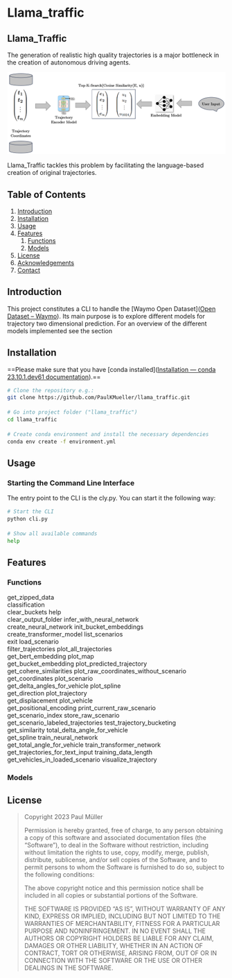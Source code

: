 # Llama_traffic

  

## Llama_Traffic

The generation of realistic high quality trajectories is a major bottleneck in the creation of autonomous driving agents.

  

![Model arch](.res/Retrieval_Arch.png)

  

Llama_Traffic tackles this problem by facilitating the language-based creation of original trajectories.

## Table of Contents

1. [Introduction](#introduction)
2. [Installation](#installation)
3. [Usage](#usage)
4. [Features](#features)
	1. [Functions](#Functions)
	2. [Models](#Models)
6. [License](#license)
7. [Acknowledgements](#acknowledgements)
8. [Contact](#contact)

  

## Introduction

This project constitutes a CLI to handle the [Waymo Open Dataset]([Open Dataset – Waymo](https://waymo.com/open/)). Its main purpose is to explore different models for trajectory two dimensional prediction. For an overview of the different models implemented see the section 

## Installation

==Please make sure that you have [conda installed]([Installation — conda 23.10.1.dev61 documentation](https://conda.io/projects/conda/en/latest/user-guide/install/index.html)).==

```bash
# Clone the repository e.g.:
git clone https://github.com/PaulKMueller/llama_traffic.git

# Go into project folder ("llama_traffic")
cd llama_traffic

# Create conda environment and install the necessary dependencies
conda env create -f environment.yml

```

## Usage

### Starting the Command Line Interface
The entry point to the CLI is the cly.py.
You can start it the following way:
  
```bash
# Start the CLI
python cli.py

# Show all available commands
help
```

## Features

### Functions
get_zipped_data                      
classification                  
clear_buckets
help                                 
clear_output_folder
infer_with_neural_network            
create_neural_network
init_bucket_embeddings               
create_transformer_model
list_scenarios                       
exit
load_scenario                        
filter_trajectories
plot_all_trajectories                
get_bert_embedding
plot_map                             
get_bucket_embedding
plot_predicted_trajectory            
get_cohere_similarities
plot_raw_coordinates_without_scenario
get_coordinates
plot_scenario                        
get_delta_angles_for_vehicle
plot_spline                          
get_direction
plot_trajectory                      
get_displacement
plot_vehicle                         
get_positional_encoding
print_current_raw_scenario           
get_scenario_index
store_raw_scenario                   
get_scenario_labeled_trajectories
test_trajectory_bucketing            
get_similarity
total_delta_angle_for_vehicle        
get_spline
train_neural_network                 
get_total_angle_for_vehicle
train_transformer_network            
get_trajectories_for_text_input
training_data_length                 
get_vehicles_in_loaded_scenario
visualize_trajectory   

### Models

## License

> Copyright 2023 Paul Müller
> 
> Permission is hereby granted, free of charge, to any person obtaining a copy of this software and associated documentation files (the “Software”), to deal in the Software without restriction, including without limitation the rights to use, copy, modify, merge, publish, distribute, sublicense, and/or sell copies of the Software, and to permit persons to whom the Software is furnished to do so, subject to the following conditions:
> 
> The above copyright notice and this permission notice shall be included in all copies or substantial portions of the Software.
> 
> THE SOFTWARE IS PROVIDED “AS IS”, WITHOUT WARRANTY OF ANY KIND, EXPRESS OR IMPLIED, INCLUDING BUT NOT LIMITED TO THE WARRANTIES OF MERCHANTABILITY, FITNESS FOR A PARTICULAR PURPOSE AND NONINFRINGEMENT. IN NO EVENT SHALL THE AUTHORS OR COPYRIGHT HOLDERS BE LIABLE FOR ANY CLAIM, DAMAGES OR OTHER LIABILITY, WHETHER IN AN ACTION OF CONTRACT, TORT OR OTHERWISE, ARISING FROM, OUT OF OR IN CONNECTION WITH THE SOFTWARE OR THE USE OR OTHER DEALINGS IN THE SOFTWARE.